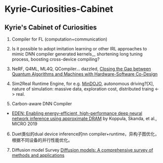 # Kyrie-Curiosities-Cabinet
## Kyrie's Cabinet of Curiosities 

1. Compiler for FL (computation+communication)

2. Is it possible to adopt imitation learning or other IRL approaches to mimic DNN compiler generated kernels,,, shortening long tuning process, boosting cross-device compiling?

3. NeRF, Q4ML, ML4Q, QCompiler... dazzled, [Closing the Gap between Quantum Algorithms and Machines with Hardware-Software Co-Design](https://people.cs.uchicago.edu/~ftchong/Chong-QC-UCLA19.pdf)

4. Sim2Real Runtime Engine, for e.g. [MinDOJO](https://github.com/MineDojo/MineDojo), autonomous driving?[X], nature of simulation: massive data, exploration cost, distributed traing <-> real. 

5. Carbon-aware DNN Compiler
- [EDEN: Enabling energy-efficient, high-performance deep neural network inference using approximate DRAM](https://dl.acm.org/doi/pdf/10.1145/3352460.3358280) by Koppula, Skanda, et al., MICRO 2019

6. Duet类似的dual device inference的nn compiler+runtime，异构子图优化，根据不同设备的并行性能优化。

7. Diffusion model Survey [Diffusion models: A comprehensive survey of methods and applications](https://arxiv.org/pdf/2209.00796)
